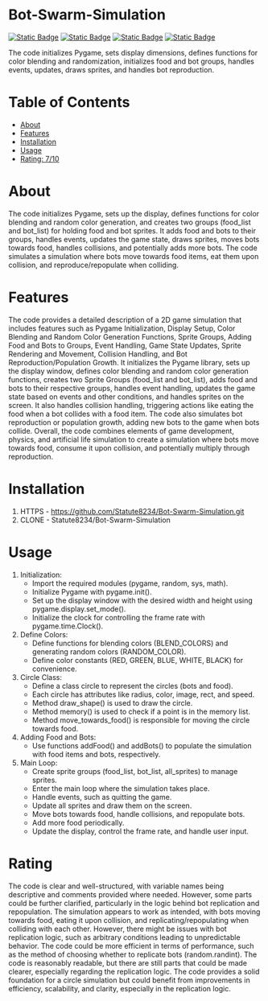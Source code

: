 # Bot-Swarm-Simulation
[![Static Badge](https://img.shields.io/badge/pygame-pink)](https://pypi.org/project/pygame/)
[![Static Badge](https://img.shields.io/badge/random,-pink)](https://pypi.org/project/random,/)
[![Static Badge](https://img.shields.io/badge/numpy-yellow)](https://pypi.org/project/numpy/)
[![Static Badge](https://img.shields.io/badge/sklearn-yellow)](https://pypi.org/project/sklearn/)

The code initializes Pygame, sets display dimensions, defines functions for color blending and randomization, initializes food and bot groups, handles events, updates, draws sprites, and handles bot reproduction. 

# Table of Contents

- [About](#about)
- [Features](#features)
- [Installation](#installation)
- [Usage](#usage)
- [Rating: 7/10](#rating)

# About

The code initializes Pygame, sets up the display, defines functions for color blending and random color generation, and creates two groups (food_list and bot_list) for holding food and bot sprites. It adds food and bots to their groups, handles events, updates the game state, draws sprites, moves bots towards food, handles collisions, and potentially adds more bots. The code simulates a simulation where bots move towards food items, eat them upon collision, and reproduce/repopulate when colliding.

# Features

The code provides a detailed description of a 2D game simulation that includes features such as Pygame Initialization, Display Setup, Color Blending and Random Color Generation Functions, Sprite Groups, Adding Food and Bots to Groups, Event Handling, Game State Updates, Sprite Rendering and Movement, Collision Handling, and Bot Reproduction/Population Growth. It initializes the Pygame library, sets up the display window, defines color blending and random color generation functions, creates two Sprite Groups (food_list and bot_list), adds food and bots to their respective groups, handles event handling, updates the game state based on events and other conditions, and handles sprites on the screen. It also handles collision handling, triggering actions like eating the food when a bot collides with a food item. The code also simulates bot reproduction or population growth, adding new bots to the game when bots collide. Overall, the code combines elements of game development, physics, and artificial life simulation to create a simulation where bots move towards food, consume it upon collision, and potentially multiply through reproduction.

# Installation

1) HTTPS - https://github.com/Statute8234/Bot-Swarm-Simulation.git
2) CLONE - Statute8234/Bot-Swarm-Simulation

# Usage

1) Initialization:
   - Import the required modules (pygame, random, sys, math).
   - Initialize Pygame with pygame.init().
   - Set up the display window with the desired width and height using pygame.display.set_mode().
   - Initialize the clock for controlling the frame rate with pygame.time.Clock().
2) Define Colors:
   - Define functions for blending colors (BLEND_COLORS) and generating random colors (RANDOM_COLOR).
   - Define color constants (RED, GREEN, BLUE, WHITE, BLACK) for convenience.
3) Circle Class:
   - Define a class circle to represent the circles (bots and food).
   - Each circle has attributes like radius, color, image, rect, and speed.
   - Method draw_shape() is used to draw the circle.
   - Method memory() is used to check if a point is in the memory list.
   - Method move_towards_food() is responsible for moving the circle towards food.
4) Adding Food and Bots:
   - Use functions addFood() and addBots() to populate the simulation with food items and bots, respectively.
5) Main Loop:
   - Create sprite groups (food_list, bot_list, all_sprites) to manage sprites.
   - Enter the main loop where the simulation takes place.
   - Handle events, such as quitting the game.
   - Update all sprites and draw them on the screen.
   - Move bots towards food, handle collisions, and repopulate bots.
   - Add more food periodically.
   - Update the display, control the frame rate, and handle user input.

# Rating

The code is clear and well-structured, with variable names being descriptive and comments provided where needed. However, some parts could be further clarified, particularly in the logic behind bot replication and repopulation. The simulation appears to work as intended, with bots moving towards food, eating it upon collision, and replicating/repopulating when colliding with each other. However, there might be issues with bot replication logic, such as arbitrary conditions leading to unpredictable behavior. The code could be more efficient in terms of performance, such as the method of choosing whether to replicate bots (random.randint). The code is reasonably readable, but there are still parts that could be made clearer, especially regarding the replication logic. The code provides a solid foundation for a circle simulation but could benefit from improvements in efficiency, scalability, and clarity, especially in the replication logic.
